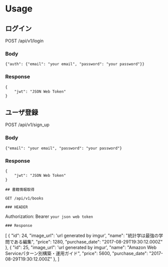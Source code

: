 # Usage

## ログイン

POST /api/v1/login

### Body
```
{"auth": {"email": "your email", "password": "your password"}}
```
### Response
```
{
    "jwt": "JSON Web Token"
}
```

## ユーザ登録

POST /api/v1/sign_up

### Body
```
{"email": "your email", "password": "your password"}
```
### Response
```
{
    "jwt": "JSON Web Token"
}

## 書籍情報取得

GET /api/v1/books

### HEADER
```
Authorization: Bearer `your json web token`
```
### Response
```
[
    {
        "id": 24,
        "image_url": 'url generated by imgur',
        "name": "統計学は最強の学問である編集",
        "price": 1280,
        "purchase_date": "2017-08-29T19:30:12.000Z"
    },
    {
        "id": 25,
        "image_url": 'url generated by imgur',
        "name": "Amazon Web Serviceパターン別構築・運用ガイド",
        "price": 5600,
        "purchase_date": "2017-08-29T19:30:12.000Z"
    },
]
```


